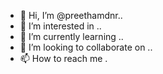 - 👋 Hi, I’m @preethamdnr..
- 👀 I’m interested in ..
- 🌱 I’m currently learning ..
- 💞️ I’m looking to collaborate on ..
- 📫 How to reach me .
<!---
preethamdnr/preethamdnr is a ✨ special ✨ repository because its `README.md` (this file) appears on your GitHub profile.
You can click the Preview link to take a look at your changes.
--->
